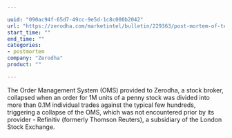 ```yaml
---

uuid: "090ac94f-65d7-49cc-9e5d-1c8c000b2042"
url: "https://zerodha.com/marketintel/bulletin/229363/post-mortem-of-technical-issue-august-29-2019"
start_time: ""
end_time: ""
categories:
- postmortem
company: "Zerodha"
product: ""

---
```


The Order Management System (OMS) provided to Zerodha, a stock broker, collapsed when an order for 1M units of a penny stock was divided into more than 0.1M individual trades against the typical few hundreds, triggering a collapse of the OMS, which was not encountered prior by its provider - Refinitiv (formerly Thomson Reuters), a subsidiary of the London Stock Exchange.
